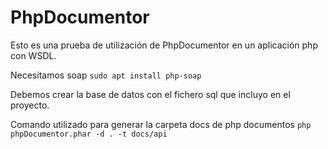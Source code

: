 # PhpDocumentor
Esto es una prueba de utilización de PhpDocumentor en un aplicación php con WSDL.

Necesitamos soap
 `sudo apt install php-soap`

Debemos crear la base de datos con el fichero sql que incluyo en el proyecto.

Comando utilizado para generar la carpeta docs de php documentos
`php phpDocumentor.phar -d . -t docs/api`
